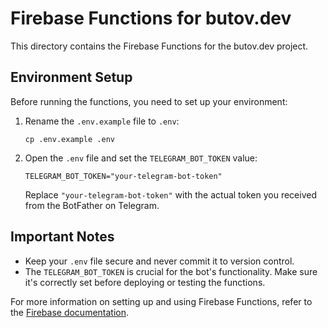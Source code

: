 # Firebase Functions for butov.dev

This directory contains the Firebase Functions for the butov.dev project.

## Environment Setup

Before running the functions, you need to set up your environment:

1. Rename the `.env.example` file to `.env`:

   ```
   cp .env.example .env
   ```

2. Open the `.env` file and set the `TELEGRAM_BOT_TOKEN` value:

   ```
   TELEGRAM_BOT_TOKEN="your-telegram-bot-token"
   ```

   Replace `"your-telegram-bot-token"` with the actual token you received from the BotFather on Telegram.

## Important Notes

- Keep your `.env` file secure and never commit it to version control.
- The `TELEGRAM_BOT_TOKEN` is crucial for the bot's functionality. Make sure it's correctly set before deploying or testing the functions.

For more information on setting up and using Firebase Functions, refer to the [Firebase documentation](https://firebase.google.com/docs/functions).
